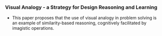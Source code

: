 ### Visual Analogy - a Strategy for Design Reasoning and Learning
- This paper proposes that the use of visual analogy in problem solving is an example of similarity-based reasoning, cognitively facilitated by imagistic operations.

